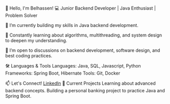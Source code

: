 👋 Hello, I'm Belhassen!
💻 Junior Backend Developer | Java Enthusiast | Problem Solver

🌱 I’m currently building my skills in Java backend development.

📘 Constantly learning about algorithms, multithreading, and system design to deepen my understanding.

💬 I’m open to discussions on backend development, software design, and best coding practices.


🛠️ Languages & Tools
Languages: Java, SQL, Javascript, Python
Frameworks: Spring Boot, Hibernate
Tools: Git, Docker

📫 Let's Connect!
[LinkedIn](https://www.linkedin.com/in/belhassenbenali/)
🚀 Current Projects
Learning about advanced backend concepts.
Building a personal banking project to practice Java and Spring Boot.

